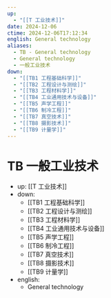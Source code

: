 ```yaml
---
up:
  - "[[T 工业技术]]"
date: 2024-12-06
ctime: 2024-12-06T17:12:34
english: General technology
aliases:
  - TB - General technology
  - General technology
  - 一般工业技术
down:
  - "[[TB1 工程基础科学]]"
  - "[[TB2 工程设计与测绘]]"
  - "[[TB3 工程材料学]]"
  - "[[TB4 工业通用技术与设备]]"
  - "[[TB5 声学工程]]"
  - "[[TB6 制冷工程]]"
  - "[[TB7 真空技术]]"
  - "[[TB8 摄影技术]]"
  - "[[TB9 计量学]]"
---
```


# TB 一般工业技术

- up: [[T 工业技术]]
- down:
	- [[TB1 工程基础科学]]
	- [[TB2 工程设计与测绘]]
	- [[TB3 工程材料学]]
	- [[TB4 工业通用技术与设备]]
	- [[TB5 声学工程]]
	- [[TB6 制冷工程]]
	- [[TB7 真空技术]]
	- [[TB8 摄影技术]]
	- [[TB9 计量学]]
- english:
	- General technology
